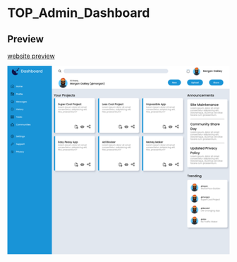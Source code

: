 # TOP_Admin_Dashboard

## Preview
[website preview](https://mateuszurb.github.io/TOP_Admin_Dashboard/)

![Dashboard Preview](./TOP_Dashboard.png)
